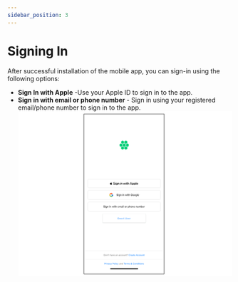 ```yaml
---
sidebar_position: 3
---
```

# Signing In
After successful installation of the mobile app, you can sign-in using the following options:
- **Sign In with Apple** -Use your Apple ID to sign in to the app.
- **Sign in with email or phone number** - Sign in using your registered email/phone number to sign in to the app.
![Sign In](img/SignIn.png)
